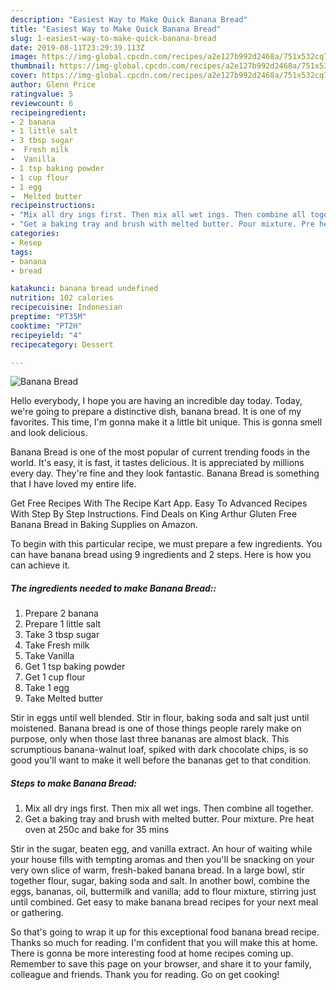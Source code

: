 ```yaml
---
description: "Easiest Way to Make Quick Banana Bread"
title: "Easiest Way to Make Quick Banana Bread"
slug: 1-easiest-way-to-make-quick-banana-bread
date: 2019-08-11T23:29:39.113Z
image: https://img-global.cpcdn.com/recipes/a2e127b992d2468a/751x532cq70/banana-bread-recipe-main-photo.jpg
thumbnail: https://img-global.cpcdn.com/recipes/a2e127b992d2468a/751x532cq70/banana-bread-recipe-main-photo.jpg
cover: https://img-global.cpcdn.com/recipes/a2e127b992d2468a/751x532cq70/banana-bread-recipe-main-photo.jpg
author: Glenn Price
ratingvalue: 5
reviewcount: 6
recipeingredient:
- 2 banana
- 1 little salt
- 3 tbsp sugar
-  Fresh milk
-  Vanilla
- 1 tsp baking powder
- 1 cup flour
- 1 egg
-  Melted butter
recipeinstructions:
- "Mix all dry ings first. Then mix all wet ings. Then combine all together."
- "Get a baking tray and brush with melted butter. Pour mixture. Pre heat oven at 250c and bake for 35 mins"
categories:
- Resep
tags:
- banana
- bread

katakunci: banana bread undefined
nutrition: 102 calories
recipecuisine: Indonesian
preptime: "PT35M"
cooktime: "PT2H"
recipeyield: "4"
recipecategory: Dessert

---
```



![Banana Bread](https://img-global.cpcdn.com/recipes/a2e127b992d2468a/751x532cq70/banana-bread-recipe-main-photo.jpg)

Hello everybody, I hope you are having an incredible day today. Today, we're going to prepare a distinctive dish, banana bread. It is one of my favorites. This time, I'm gonna make it a little bit unique. This is gonna smell and look delicious.

Banana Bread is one of the most popular of current trending foods in the world. It's easy, it is fast, it tastes delicious. It is appreciated by millions every day. They're fine and they look fantastic. Banana Bread is something that I have loved my entire life.

Get Free Recipes With The Recipe Kart App. Easy To Advanced Recipes With Step By Step Instructions. Find Deals on King Arthur Gluten Free Banana Bread in Baking Supplies on Amazon.


To begin with this particular recipe, we must prepare a few ingredients. You can have banana bread using 9 ingredients and 2 steps. Here is how you can achieve it.

##### The ingredients needed to make Banana Bread::

1. Prepare 2 banana
1. Prepare 1 little salt
1. Take 3 tbsp sugar
1. Take  Fresh milk
1. Take  Vanilla
1. Get 1 tsp baking powder
1. Get 1 cup flour
1. Take 1 egg
1. Take  Melted butter


Stir in eggs until well blended. Stir in flour, baking soda and salt just until moistened. Banana bread is one of those things people rarely make on purpose, only when those last three bananas are almost black. This scrumptious banana-walnut loaf, spiked with dark chocolate chips, is so good you&#39;ll want to make it well before the bananas get to that condition. 

##### Steps to make Banana Bread:

1. Mix all dry ings first. Then mix all wet ings. Then combine all together.
1. Get a baking tray and brush with melted butter. Pour mixture. Pre heat oven at 250c and bake for 35 mins


Stir in the sugar, beaten egg, and vanilla extract. An hour of waiting while your house fills with tempting aromas and then you&#39;ll be snacking on your very own slice of warm, fresh-baked banana bread. In a large bowl, stir together flour, sugar, baking soda and salt. In another bowl, combine the eggs, bananas, oil, buttermilk and vanilla; add to flour mixture, stirring just until combined. Get easy to make banana bread recipes for your next meal or gathering. 

So that's going to wrap it up for this exceptional food banana bread recipe. Thanks so much for reading. I'm confident that you will make this at home. There is gonna be more interesting food at home recipes coming up. Remember to save this page on your browser, and share it to your family, colleague and friends. Thank you for reading. Go on get cooking!
